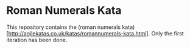 # Roman Numerals Kata

This repository contains the (roman numerals kata)[http://agilekatas.co.uk/katas/romannumerals-kata.html]. Only the first iteration has been done.